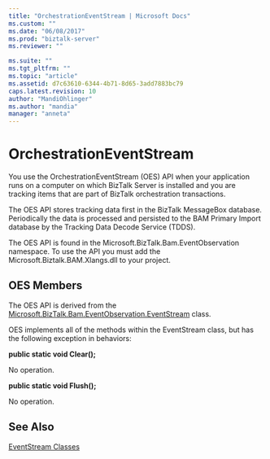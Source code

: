 ```yaml
---
title: "OrchestrationEventStream | Microsoft Docs"
ms.custom: ""
ms.date: "06/08/2017"
ms.prod: "biztalk-server"
ms.reviewer: ""

ms.suite: ""
ms.tgt_pltfrm: ""
ms.topic: "article"
ms.assetid: d7c63610-6344-4b71-8d65-3add7883bc79
caps.latest.revision: 10
author: "MandiOhlinger"
ms.author: "mandia"
manager: "anneta"
---
```

# OrchestrationEventStream
You use the OrchestrationEventStream (OES) API when your application runs on a computer on which BizTalk Server is installed and you are tracking items that are part of BizTalk orchestration transactions.  
  
 The OES API stores tracking data first in the BizTalk MessageBox database. Periodically the data is processed and persisted to the BAM Primary Import database by the Tracking Data Decode Service (TDDS).  
  
 The OES API is found in the Microsoft.BizTalk.Bam.EventObservation namespace. To use the API you must add the Microsoft.Biztalk.BAM.Xlangs.dll to your project.  
  
## OES Members  
 The OES API is derived from the [Microsoft.BizTalk.Bam.EventObservation.EventStream](http://msdn.microsoft.com/library/microsoft.biztalk.bam.eventobservation.eventstream.aspx) class.  
  
 OES implements all of the methods within the EventStream class, but has the  following exception in behaviors:  
  
 **public static void Clear();**  
  
 No operation.  
  
 **public static void Flush();**  
  
 No operation.  
  
## See Also  
 [EventStream Classes](../core/eventstream-classes.md)